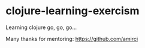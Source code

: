 # clojure-learning-exercism

Learning clojure go, go, go...

Many thanks for mentoring:
https://github.com/amirci
